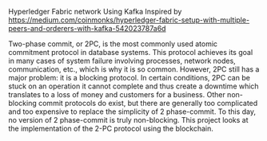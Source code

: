 Hyperledger Fabric network Using Kafka Inspired by https://medium.com/coinmonks/hyperledger-fabric-setup-with-multiple-peers-and-orderers-with-kafka-542023787a6d

Two-phase commit, or 2PC, is the most commonly used atomic commitment protocol in database systems. This protocol achieves its goal in many cases of system failure involving processes, network nodes, communication, etc., which is why it is so common. However, 2PC still has a major problem: it is a blocking protocol. In certain conditions, 2PC can be stuck on an operation it cannot complete and thus create a downtime which translates to a loss of money and customers for a business. Other non-blocking commit protocols do exist, but there are generally too complicated and too expensive to replace the simplicity of 2 phase-commit. To this day, no version of 2 phase-commit is truly non-blocking.
This project looks at the implementation of the 2-PC protocol using the blockchain.
